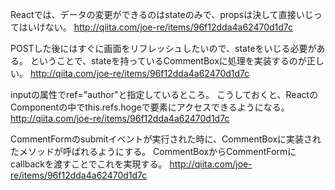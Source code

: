 Reactでは、データの変更ができるのはstateのみで、propsは決して直接いじってはいけない。
http://qiita.com/joe-re/items/96f12dda4a62470d1d7c

POSTした後にはすぐに画面をリフレッシュしたいので、stateをいじる必要がある。
ということで、stateを持っているCommentBoxに処理を実装するのが正しい。
http://qiita.com/joe-re/items/96f12dda4a62470d1d7c

inputの属性でref="author"と指定しているところ。
こうしておくと、ReactのComponentの中でthis.refs.hogeで要素にアクセスできるようになる。
http://qiita.com/joe-re/items/96f12dda4a62470d1d7c

CommentFormのsubmitイベントが実行された時に、CommentBoxに実装されたメソッドが呼ばれるようにする。
CommentBoxからCommentFormにcallbackを渡すことでこれを実現する。
http://qiita.com/joe-re/items/96f12dda4a62470d1d7c
